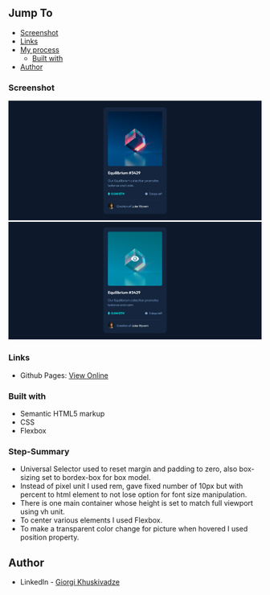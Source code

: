 ## Jump To

- [Screenshot](#screenshot)
- [Links](#links)
- [My process](#my-process)
  - [Built with](#built-with)
- [Author](#author)

### Screenshot

![Screenshot](Screenshot-NFTcard.png)
![Screenshot](Screenshot-NFTcard-Active.png)

### Links

- Github Pages: [View Online](https://gkhuskivadze.github.io/NFT-Card-Markup/)

### Built with

- Semantic HTML5 markup
- CSS
- Flexbox

### Step-Summary

- Universal Selector used to reset margin and padding to zero, also box-sizing set to bordex-box for box model.
- Instead of pixel unit I used rem, gave fixed number of 10px but with percent to html element to not lose option for font size manipulation.
- There is one main container whose height is set to match full viewport using vh unit.
- To center various elements I used Flexbox.
- To make a transparent color change for picture when hovered I used position property.

## Author

- LinkedIn - [Giorgi Khuskivadze](www.linkedin.com/in/gkhuskivadze)
